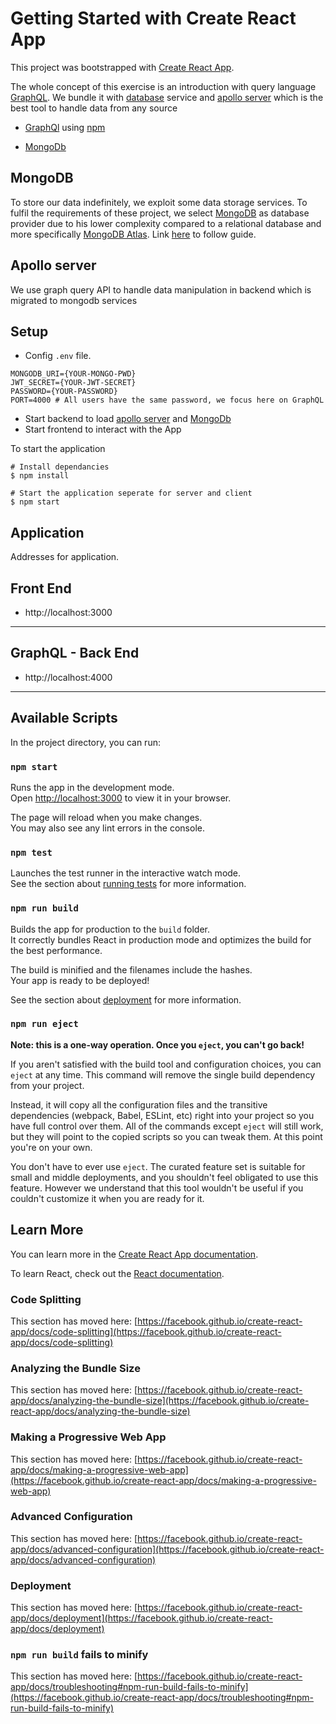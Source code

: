 # Getting Started with Create React App

This project was bootstrapped with [Create React App](https://github.com/facebook/create-react-app).

The whole concept of this exercise is an introduction with query language [GraphQL](https://graphql.org). We bundle it with [database](https://www.mongodb.com) service and [apollo server](https://www.apollographql.com/docs/apollo-server/) which is the best tool to handle data from any source

* [GraphQl](https://graphql.org/learn/) using [npm](https://www.npmjs.com/package/@apollo/server)

* [MongoDb](https://www.mongodb.com/docs/)

## MongoDB
To store our data  indefinitely, we exploit some data storage services. To fulfil the requirements of these project, we select [MongoDB](https://www.mongodb.com) as database provider due to his lower complexity compared to a relational database and more specifically [MongoDB Atlas](https://www.mongodb.com/atlas/database). Link [here](https://fullstackopen.com/en/part3/saving_data_to_mongo_db#mongo-db) to follow guide.


## Apollo server
We use graph query API to handle data manipulation in backend which is migrated to mongodb services

## Setup
* Config `.env` file. 
```
MONGODB_URI={YOUR-MONGO-PWD}
JWT_SECRET={YOUR-JWT-SECRET}
PASSWORD={YOUR-PASSWORD}          
PORT=4000 # All users have the same password, we focus here on GraphQL
```
* Start backend to load [apollo server](https://www.apollographql.com/docs/intro/platform) and [MongoDb](https://www.mongodb.com/docs/atlas/getting-started/)
* Start frontend to interact with the App

To start the application
```
# Install dependancies
$ npm install

# Start the application seperate for server and client 
$ npm start
``` 


## Application
Addresses for application. 

Front End
------------
* http://localhost:3000
------------
GraphQL - Back End
------------
* http://localhost:4000
------------

## Available Scripts

In the project directory, you can run:

### `npm start`

Runs the app in the development mode.\
Open [http://localhost:3000](http://localhost:3000) to view it in your browser.

The page will reload when you make changes.\
You may also see any lint errors in the console.

### `npm test`

Launches the test runner in the interactive watch mode.\
See the section about [running tests](https://facebook.github.io/create-react-app/docs/running-tests) for more information.

### `npm run build`

Builds the app for production to the `build` folder.\
It correctly bundles React in production mode and optimizes the build for the best performance.

The build is minified and the filenames include the hashes.\
Your app is ready to be deployed!

See the section about [deployment](https://facebook.github.io/create-react-app/docs/deployment) for more information.

### `npm run eject`

**Note: this is a one-way operation. Once you `eject`, you can't go back!**

If you aren't satisfied with the build tool and configuration choices, you can `eject` at any time. This command will remove the single build dependency from your project.

Instead, it will copy all the configuration files and the transitive dependencies (webpack, Babel, ESLint, etc) right into your project so you have full control over them. All of the commands except `eject` will still work, but they will point to the copied scripts so you can tweak them. At this point you're on your own.

You don't have to ever use `eject`. The curated feature set is suitable for small and middle deployments, and you shouldn't feel obligated to use this feature. However we understand that this tool wouldn't be useful if you couldn't customize it when you are ready for it.

## Learn More

You can learn more in the [Create React App documentation](https://facebook.github.io/create-react-app/docs/getting-started).

To learn React, check out the [React documentation](https://reactjs.org/).

### Code Splitting

This section has moved here: [https://facebook.github.io/create-react-app/docs/code-splitting](https://facebook.github.io/create-react-app/docs/code-splitting)

### Analyzing the Bundle Size

This section has moved here: [https://facebook.github.io/create-react-app/docs/analyzing-the-bundle-size](https://facebook.github.io/create-react-app/docs/analyzing-the-bundle-size)

### Making a Progressive Web App

This section has moved here: [https://facebook.github.io/create-react-app/docs/making-a-progressive-web-app](https://facebook.github.io/create-react-app/docs/making-a-progressive-web-app)

### Advanced Configuration

This section has moved here: [https://facebook.github.io/create-react-app/docs/advanced-configuration](https://facebook.github.io/create-react-app/docs/advanced-configuration)

### Deployment

This section has moved here: [https://facebook.github.io/create-react-app/docs/deployment](https://facebook.github.io/create-react-app/docs/deployment)

### `npm run build` fails to minify

This section has moved here: [https://facebook.github.io/create-react-app/docs/troubleshooting#npm-run-build-fails-to-minify](https://facebook.github.io/create-react-app/docs/troubleshooting#npm-run-build-fails-to-minify)
